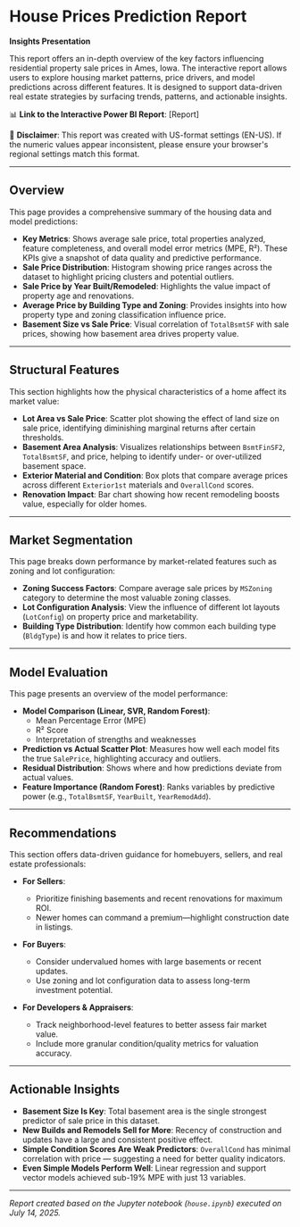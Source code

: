 # House Prices Prediction Report  
**Insights Presentation**

This report offers an in-depth overview of the key factors influencing residential property sale prices in Ames, Iowa. The interactive report allows users to explore housing market patterns, price drivers, and model predictions across different features. It is designed to support data-driven real estate strategies by surfacing trends, patterns, and actionable insights.

📊 **Link to the Interactive Power BI Report**: [Report]  

📌 **Disclaimer**: This report was created with US-format settings (EN-US). If the numeric values appear inconsistent, please ensure your browser's regional settings match this format.

---

## Overview

This page provides a comprehensive summary of the housing data and model predictions:

- **Key Metrics**: Shows average sale price, total properties analyzed, feature completeness, and overall model error metrics (MPE, R²). These KPIs give a snapshot of data quality and predictive performance.
- **Sale Price Distribution**: Histogram showing price ranges across the dataset to highlight pricing clusters and potential outliers.
- **Sale Price by Year Built/Remodeled**: Highlights the value impact of property age and renovations.
- **Average Price by Building Type and Zoning**: Provides insights into how property type and zoning classification influence price.
- **Basement Size vs Sale Price**: Visual correlation of `TotalBsmtSF` with sale prices, showing how basement area drives property value.

---

## Structural Features

This section highlights how the physical characteristics of a home affect its market value:

- **Lot Area vs Sale Price**: Scatter plot showing the effect of land size on sale price, identifying diminishing marginal returns after certain thresholds.
- **Basement Area Analysis**: Visualizes relationships between `BsmtFinSF2`, `TotalBsmtSF`, and price, helping to identify under- or over-utilized basement space.
- **Exterior Material and Condition**: Box plots that compare average prices across different `Exterior1st` materials and `OverallCond` scores.
- **Renovation Impact**: Bar chart showing how recent remodeling boosts value, especially for older homes.

---

## Market Segmentation

This page breaks down performance by market-related features such as zoning and lot configuration:

- **Zoning Success Factors**: Compare average sale prices by `MSZoning` category to determine the most valuable zoning classes.
- **Lot Configuration Analysis**: View the influence of different lot layouts (`LotConfig`) on property price and marketability.
- **Building Type Distribution**: Identify how common each building type (`BldgType`) is and how it relates to price tiers.

---

## Model Evaluation

This page presents an overview of the model performance:

- **Model Comparison (Linear, SVR, Random Forest)**:
  - Mean Percentage Error (MPE)
  - R² Score
  - Interpretation of strengths and weaknesses
- **Prediction vs Actual Scatter Plot**: Measures how well each model fits the true `SalePrice`, highlighting accuracy and outliers.
- **Residual Distribution**: Shows where and how predictions deviate from actual values.
- **Feature Importance (Random Forest)**: Ranks variables by predictive power (e.g., `TotalBsmtSF`, `YearBuilt`, `YearRemodAdd`).

---

## Recommendations

This section offers data-driven guidance for homebuyers, sellers, and real estate professionals:

- **For Sellers**:  
  - Prioritize finishing basements and recent renovations for maximum ROI.  
  - Newer homes can command a premium—highlight construction date in listings.  

- **For Buyers**:  
  - Consider undervalued homes with large basements or recent updates.  
  - Use zoning and lot configuration data to assess long-term investment potential.  

- **For Developers & Appraisers**:  
  - Track neighborhood-level features to better assess fair market value.  
  - Include more granular condition/quality metrics for valuation accuracy.

---

## Actionable Insights

- **Basement Size Is Key**: Total basement area is the single strongest predictor of sale price in this dataset.  
- **New Builds and Remodels Sell for More**: Recency of construction and updates have a large and consistent positive effect.  
- **Simple Condition Scores Are Weak Predictors**: `OverallCond` has minimal correlation with price — suggesting a need for better quality indicators.  
- **Even Simple Models Perform Well**: Linear regression and support vector models achieved sub-19% MPE with just 13 variables.  

---

*Report created based on the Jupyter notebook (`house.ipynb`) executed on July 14, 2025.*


